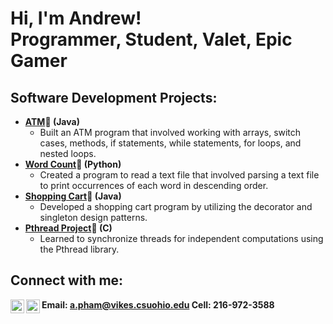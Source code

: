<h1>Hi, I'm Andrew! <br/><a>Programmer</a>, <a>Student</a>, <a>Valet</a>, <a>Epic Gamer</a></h1>

<h2>Software Development Projects:</h2>

- <b>[ATM](https://github.com/apham00/ATM.git)🏧 (Java)</b>
  - Built an ATM program that involved working with arrays, switch cases, methods, if statements, while statements, for loops, and nested loops.
- <b>[Word Count](https://github.com/apham00/Word-Count.git)🧮 (Python)</b>
  - Created a program to read a text file that involved parsing a text file to print occurrences of each word in descending order. 
- <b>[Shopping Cart](https://github.com/apham00/Shopping-Cart.git)🛒 (Java)</b>
  - Developed a shopping cart program by utilizing the decorator and singleton design patterns.
- <b>[Pthread Project](https://github.com/apham00/Pthread)🧵 (C)</b>
  - Learned to synchronize threads for independent computations using the Pthread library.

<h2> Connect with me:</h2>

[<img align="left" alt="JoshMadakor | LinkedIn" width="22px" src="https://cdn.jsdelivr.net/npm/simple-icons@v3/icons/linkedin.svg" />][linkedin]
[<img align="left" alt="JoshMadakor | Instagram" width="22px" src="https://cdn.jsdelivr.net/npm/simple-icons@v3/icons/instagram.svg" />][instagram]

[instagram]: https://www.instagram.com/andruepham/
[linkedin]: https://www.linkedin.com/in/andrew-pham-754282230/
<b> Email: a.pham@vikes.csuohio.edu </b>
<b> Cell: 216-972-3588
